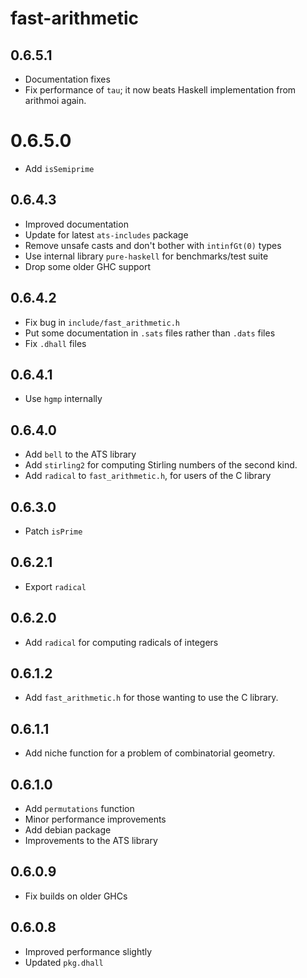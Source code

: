 # fast-arithmetic

## 0.6.5.1

  * Documentation fixes
  * Fix performance of `tau`; it now beats Haskell implementation from arithmoi
    again.

# 0.6.5.0

  * Add `isSemiprime`

## 0.6.4.3

  * Improved documentation
  * Update for latest `ats-includes` package
  * Remove unsafe casts and don't bother with `intinfGt(0)` types
  * Use internal library `pure-haskell` for benchmarks/test suite
  * Drop some older GHC support

## 0.6.4.2

  * Fix bug in `include/fast_arithmetic.h`
  * Put some documentation in `.sats` files rather than `.dats` files
  * Fix `.dhall` files

## 0.6.4.1

  * Use `hgmp` internally

## 0.6.4.0

  * Add `bell` to the ATS library
  * Add `stirling2` for computing Stirling numbers of the second kind.
  * Add `radical` to `fast_arithmetic.h`, for users of the C library

## 0.6.3.0

  * Patch `isPrime`

## 0.6.2.1

  * Export `radical`

## 0.6.2.0

  * Add `radical` for computing radicals of integers

## 0.6.1.2

  * Add `fast_arithmetic.h` for those wanting to use the C library.

## 0.6.1.1

  * Add niche function for a problem of combinatorial geometry.

## 0.6.1.0

  * Add `permutations` function
  * Minor performance improvements
  * Add debian package
  * Improvements to the ATS library

## 0.6.0.9

  * Fix builds on older GHCs

## 0.6.0.8

  * Improved performance slightly
  * Updated `pkg.dhall`
